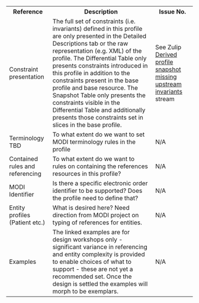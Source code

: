 <table class="list" width="100%">
<tbody>
  <tr>
    <th>Reference</th>
    <th>Description</th>
    <th>Issue No.</th>
  </tr>
  <tr>
        <td>Constraint presentation</td>
        <td>The full set of constraints (i.e. invariants) defined in this profile are only presented in the Detailed Descriptions tab or the raw representation (e.g. XML) of the profile. The Differential Table only presents constraints introduced in this profile in addition to the constraints present in the base profile and base resource. The Snapshot Table only presents the constraints visible in the Differential Table and additionally presents those constraints set in slices in the base profile.</td>
        <td>See Zulip <a href="https://chat.fhir.org/#narrow/stream/179252-IG-creation/topic/Derived.20profile.20snapshot.20missing.20upstream.20invariants">Derived profile snapshot missing upstream invariants</a> stream</td>
  </tr>
  <tr>
        <td>Terminology TBD</td>
        <td>To what extent do we want to set MODI terminology rules in the profile</td>
        <td>N/A</td>
  </tr>
  <tr>
        <td>Contained rules and referencing</td>
        <td>To what extent do we want to rules on containing the references resources in this profile?</td>
        <td>N/A</td>
  </tr>
  <tr>
        <td>MODI Identifier</td>
        <td>Is there a specific electronic order identifier to be supported? Does the profile need to define that?</td>
        <td>N/A</td>
  </tr>
  <tr>
        <td>Entity profiles (Patient etc.)</td>
        <td>What is desired here? Need direction from MODI project on typing of references for entities.</td>
        <td>N/A</td>
  </tr>
  <tr>
        <td>Examples</td>
        <td>The linked examples are for design workshops only - significant variance in referencing and entity complexity is provided to enable choices of what to support - these are not yet a recommended set. Once the design is settled the examples will morph to be exemplars.</td>
        <td>N/A</td>
  </tr>
 </tbody>
</table>
